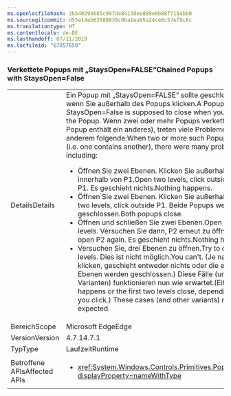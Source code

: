 ```yaml
---
ms.openlocfilehash: 2bb40294685c987de84138ee889e6b88f7184bb0
ms.sourcegitcommit: d55e14eb63588830c0ba1ea95a24ce6c57ef8c8c
ms.translationtype: HT
ms.contentlocale: de-DE
ms.lasthandoff: 07/11/2019
ms.locfileid: "67857650"
---
```

### <a name="chained-popups-with-staysopenfalse"></a><span data-ttu-id="8c968-101">Verkettete Popups mit „StaysOpen=FALSE“</span><span class="sxs-lookup"><span data-stu-id="8c968-101">Chained Popups with StaysOpen=False</span></span>

|   |   |
|---|---|
|<span data-ttu-id="8c968-102">Details</span><span class="sxs-lookup"><span data-stu-id="8c968-102">Details</span></span>|<span data-ttu-id="8c968-103">Ein Popup mit „StaysOpen=FALSE“ sollte geschlossen werden, wenn Sie außerhalb des Popups klicken.</span><span class="sxs-lookup"><span data-stu-id="8c968-103">A Popup with StaysOpen=False is supposed to close when you click outside the Popup.</span></span> <span data-ttu-id="8c968-104">Wenn zwei oder mehr Popups verkettet sind (d.h. ein Popup enthält ein anderes), treten viele Probleme auf, unter anderem folgende:</span><span class="sxs-lookup"><span data-stu-id="8c968-104">When two or more such Popups are chained (i.e. one contains another), there were many problems, including:</span></span><ul><li><span data-ttu-id="8c968-105">Öffnen Sie zwei Ebenen. Klicken Sie außerhalb von P2, aber innerhalb von P1.</span><span class="sxs-lookup"><span data-stu-id="8c968-105">Open two levels, click outside P2 but inside P1.</span></span>  <span data-ttu-id="8c968-106">Es geschieht nichts.</span><span class="sxs-lookup"><span data-stu-id="8c968-106">Nothing happens.</span></span></li><li><span data-ttu-id="8c968-107">Öffnen Sie zwei Ebenen. Klicken Sie außerhalb von P1.</span><span class="sxs-lookup"><span data-stu-id="8c968-107">Open two levels, click outside P1.</span></span>  <span data-ttu-id="8c968-108">Beide Popups werden geschlossen.</span><span class="sxs-lookup"><span data-stu-id="8c968-108">Both popups close.</span></span></li><li><span data-ttu-id="8c968-109">Öffnen und schließen Sie zwei Ebenen.</span><span class="sxs-lookup"><span data-stu-id="8c968-109">Open and close two levels.</span></span>  <span data-ttu-id="8c968-110">Versuchen Sie dann, P2 erneut zu öffnen.</span><span class="sxs-lookup"><span data-stu-id="8c968-110">Then try to open P2 again.</span></span>  <span data-ttu-id="8c968-111">Es geschieht nichts.</span><span class="sxs-lookup"><span data-stu-id="8c968-111">Nothing happens.</span></span></li><li><span data-ttu-id="8c968-112">Versuchen Sie, drei Ebenen zu öffnen.</span><span class="sxs-lookup"><span data-stu-id="8c968-112">Try to open three levels.</span></span>  <span data-ttu-id="8c968-113">Dies ist nicht möglich.</span><span class="sxs-lookup"><span data-stu-id="8c968-113">You can't.</span></span>  <span data-ttu-id="8c968-114">(Je nachdem, wo Sie klicken, geschieht entweder nichts oder die ersten zwei Ebenen werden geschlossen.) Diese Fälle (und andere Varianten) funktionieren nun wie erwartet.</span><span class="sxs-lookup"><span data-stu-id="8c968-114">(Either nothing happens or the first two levels close, depending on where you click.) These cases (and other variants) now work as expected.</span></span></li></ul>|
|<span data-ttu-id="8c968-115">Bereich</span><span class="sxs-lookup"><span data-stu-id="8c968-115">Scope</span></span>|<span data-ttu-id="8c968-116">Microsoft Edge</span><span class="sxs-lookup"><span data-stu-id="8c968-116">Edge</span></span>|
|<span data-ttu-id="8c968-117">Version</span><span class="sxs-lookup"><span data-stu-id="8c968-117">Version</span></span>|<span data-ttu-id="8c968-118">4.7.1</span><span class="sxs-lookup"><span data-stu-id="8c968-118">4.7.1</span></span>|
|<span data-ttu-id="8c968-119">Typ</span><span class="sxs-lookup"><span data-stu-id="8c968-119">Type</span></span>|<span data-ttu-id="8c968-120">Laufzeit</span><span class="sxs-lookup"><span data-stu-id="8c968-120">Runtime</span></span>|
|<span data-ttu-id="8c968-121">Betroffene APIs</span><span class="sxs-lookup"><span data-stu-id="8c968-121">Affected APIs</span></span>|<ul><li><xref:System.Windows.Controls.Primitives.Popup.StaysOpen?displayProperty=nameWithType></li></ul>|

